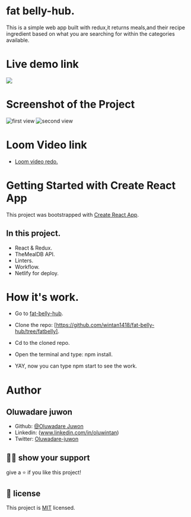 # fat belly-hub.
This is a simple web app built with redux,it returns meals,and their recipe ingredient based on what you are searching for within the categories available.




# Live demo link

<a href="https://deploy-preview-1--priceless-bassi-16534f.netlify.app/"><img src='https://www.netlify.com/img/deploy/button.svg'></a>

# Screenshot of the Project

![first view](screentin1.png)
![second view](screentin2.png)


# Loom Video link


- [Loom video redo.](https://www.loom.com/share/c28e46153765468eafa398cd28820101)





# Getting Started with Create React App

This project was bootstrapped with [Create React App](https://github.com/facebook/create-react-app).

## In this project.

- React & Redux.
- TheMealDB API.
- Linters.
- Workflow.
- Netlify for deploy.


# How it's work.

- Go to [fat-belly-hub](https://github.com/wintan1418/fat-belly-hub/tree/fatbelly).

- Clone the repo: [https://github.com/wintan1418/fat-belly-hub/tree/fatbelly].

- Cd to the cloned repo.

- Open the terminal and type: npm install.

- YAY, now you can type npm start to see the work.


# Author
## **Oluwadare juwon**

- Github: [@Oluwadare Juwon](https://github.com/wintan1418)
- Linkedin: (www.linkedin.com/in/oluwintan)
- Twitter: [Oluwadare-juwon](https://twitter.com/@oluwadarejuwon)


## 🙋‍♂ show your support

give a ⭐️ if you like this project!

## 📝 license



This project is [MIT](LICENSE) licensed.